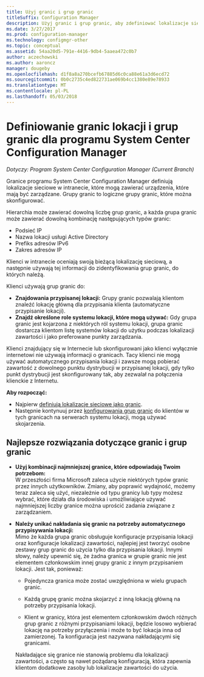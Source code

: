 ```yaml
---
title: Użyj granic i grup granic
titleSuffix: Configuration Manager
description: Użyj granic i grup granic, aby zdefiniować lokalizacje sieciowe i systemy lokacji dostępne dla urządzeń, którymi zarządzasz.
ms.date: 3/27/2017
ms.prod: configuration-manager
ms.technology: configmgr-other
ms.topic: conceptual
ms.assetid: 54aa20d5-791e-4416-9db4-5aaea472c0b7
author: aczechowski
ms.author: aaroncz
manager: dougeby
ms.openlocfilehash: d1f8a8a270bcefb67885d6c0ca88e61a3d6ecd72
ms.sourcegitcommit: 0b0c2735c4ed822731ae069b4cc1380e89e78933
ms.translationtype: MT
ms.contentlocale: pl-PL
ms.lasthandoff: 05/03/2018
---
```

# <a name="define-site-boundaries-and-boundary-groups-for-system-center-configuration-manager"></a>Definiowanie granic lokacji i grup granic dla programu System Center Configuration Manager

*Dotyczy: Program System Center Configuration Manager (Current Branch)*

Granice programu System Center Configuration Manager definiują lokalizacje sieciowe w intranecie, które mogą zawierać urządzenia, które mają być zarządzane. Grupy granic to logiczne grupy granic, które można skonfigurować.

 Hierarchia może zawierać dowolną liczbę grup granic, a każda grupa granic może zawierać dowolną kombinację następujących typów granic:  

-   Podsieć IP  
-   Nazwa lokacji usługi Active Directory  
-   Prefiks adresów IPv6  
-   Zakres adresów IP  

Klienci w intranecie oceniają swoją bieżącą lokalizację sieciową, a następnie używają tej informacji do zidentyfikowania grup granic, do których należą.  

 Klienci używają grup granic do:  
-   **Znajdowania przypisanej lokacji:** Grupy granic pozwalają klientom znaleźć lokację główną dla przypisania klienta (automatyczne przypisanie lokacji).  
-   **Znajdź określone role systemu lokacji, które mogą używać:** Gdy grupa granic jest kojarzona z niektórych ról systemu lokacji, grupa granic dostarcza klientom listę systemów lokacji do użytku podczas lokalizacji zawartości i jako preferowane punkty zarządzania.  

Klienci znajdujący się w Internecie lub skonfigurowani jako klienci wyłącznie internetowi nie używają informacji o granicach. Tacy klienci nie mogą używać automatycznego przypisania lokacji i zawsze mogą pobierać zawartość z dowolnego punktu dystrybucji w przypisanej lokacji, gdy tylko punkt dystrybucji jest skonfigurowany tak, aby zezwalał na połączenia klienckie z Internetu.  

**Aby rozpocząć:**
- Najpierw [definiują lokalizacje sieciowe jako granic](/sccm/core/servers/deploy/configure/boundaries).
- Następnie kontynuuj przez [konfigurowania grup granic](/sccm/core/servers/deploy/configure/boundary-groups) do klientów w tych granicach na serwerach systemu lokacji, mogą używać skojarzenia.



##  <a name="BKMK_BoundaryBestPractices"></a> Najlepsze rozwiązania dotyczące granic i grup granic  

-   **Użyj kombinacji najmniejszej granice, które odpowiadają Twoim potrzebom:**  
   W przeszłości firma Microsoft zaleca użycie niektórych typów granic przez innych użytkowników. Zmiany, aby poprawić wydajność, możemy teraz zaleca się użyć, niezależnie od typu granicy lub typy możesz wybrać, które działa dla środowiska i umożliwiające używać najmniejszej liczby granice można uprościć zadania związane z zarządzaniem.      

-   **Należy unikać nakładania się granic na potrzeby automatycznego przypisywania lokacji:**  
     Mimo że każda grupa granic obsługuje konfiguracje przypisania lokacji oraz konfiguracje lokalizacji zawartości, najlepiej jest tworzyć osobne zestawy grup granic do użycia tylko dla przypisania lokacji. Innymi słowy, należy upewnić się, że żadna granica w grupie granic nie jest elementem członkowskim innej grupy granic z innym przypisaniem lokacji. Jest tak, ponieważ:  

    -   Pojedyncza granica może zostać uwzględniona w wielu grupach granic.  

    -   Każdą grupę granic można skojarzyć z inną lokacją główną na potrzeby przypisania lokacji.  

    -   Klient w granicy, która jest elementem członkowskim dwóch różnych grup granic z różnymi przypisaniami lokacji, będzie losowo wybierać lokację na potrzeby przyłączenia i może to być lokacja inna od zamierzonej.  Ta konfiguracja jest nazywana nakładającymi się granicami.  

     Nakładające się granice nie stanowią problemu dla lokalizacji zawartości, a często są nawet pożądaną konfiguracją, która zapewnia klientom dodatkowe zasoby lub lokalizacje zawartości do użycia.  
